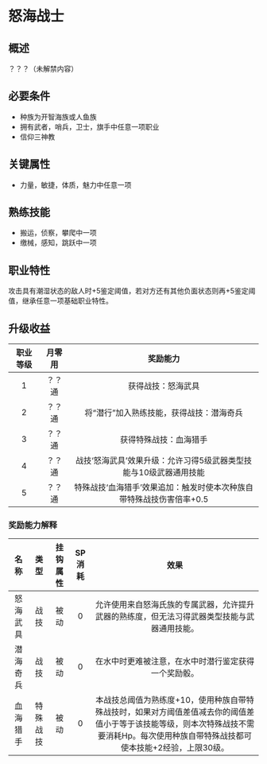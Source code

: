 # 怒海战士

## 概述

？？？（未解禁内容）

## 必要条件

* 种族为开智海族或人鱼族
* 拥有武者，哨兵，卫士，旗手中任意一项职业
* 信仰三神教

## 关键属性

* 力量，敏捷，体质，魅力中任意一项

## 熟练技能
 
* 搬运，侦察，攀爬中一项
* 缴械，感知，跳跃中一项

## 职业特性

攻击具有潮湿状态的敌人时+5鉴定阈值，若对方还有其他负面状态则再+5鉴定阈值，继承任意一项基础职业特性。

## 升级收益

职业等级|月零用|奖励能力
:--:|:--:|:--:
1|？？通|获得战技：怒海武具
2|？？通|将“潜行”加入熟练技能，获得战技：潜海奇兵
3|？？通|获得特殊战技：血海猎手
4|？？通|战技‘怒海武具’效果升级：允许习得5级武器类型技能与10级武器通用技能
5|？？通|特殊战技‘血海猎手’效果追加：触发时使本次种族自带特殊战技伤害倍率+0.5

### 奖励能力解释

名称|类型|挂钩属性|SP消耗|效果
:--:|:--:|:--:|:--:|:--:
怒海武具|战技|被动|0|允许使用来自怒海氏族的专属武器，允许提升武器的熟练度，但无法习得武器类型技能与武器通用技能。
潜海奇兵|战技|被动|0|在水中时更难被注意，在水中时潜行鉴定获得一个奖励骰。
血海猎手|特殊战技|被动|0|本战技总阈值为熟练度+10，使用种族自带特殊战技时，如果对方阈值差值减去你的阈值差值小于等于该技能等级，则本次特殊战技不需要消耗Hp。每次使用种族自带特殊战技都可使本技能+2经验，上限30级。